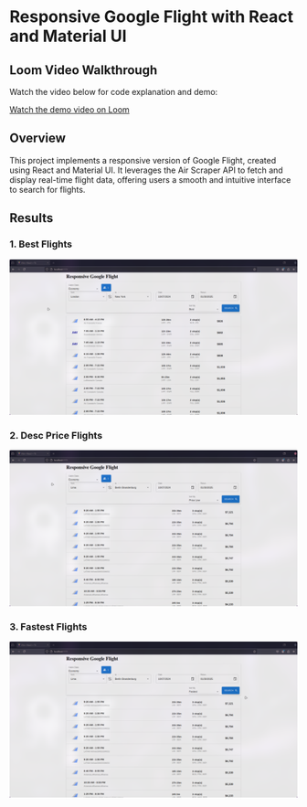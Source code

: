# Responsive Google Flight with React and Material UI

## Loom Video Walkthrough

Watch the video below for code explanation and demo:

[Watch the demo video on Loom](https://www.loom.com/share/c8e9c40b8b944b8199ae9ee3df00bbbc)

## Overview

This project implements a responsive version of Google Flight, created using React and Material UI. It leverages the Air Scraper API to fetch and display real-time flight data, offering users a smooth and intuitive interface to search for flights.

## Results

### 1. Best Flights
![Fastest Flight](results/best.png)

### 2. Desc Price Flights
![Fastest Flight](results/price_low.png)

### 3. Fastest Flights
![Fastest Flight](results/fastest.png)
